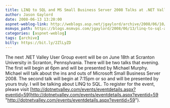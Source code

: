 ```yaml
---
title: LINQ to SQL and MS Small Business Server 2008 Talks at .NET Valley
author: Jason Gaylord
date: 2008-06-13 13:20:00
aspnet-weblog-link: http://weblogs.asp.net/jgaylord/archive/2008/06/10/performance-tip-return-only-necessary-columns-using-linq.aspx
msmvps_path: https://blogs.msmvps.com/jgaylord/2008/06/13/linq-to-sql-and-ms-small-business-server-2008-talks-at-net-valley/
categories: [aspnet-weblog]
tags: [archive]
bitly: https://bit.ly/2ZlLyZD
---
```


The next .NET Valley User Group event will be on June 18th at Scranton University in Scranton, Pennsylvania. There will be two talks that evening. The first will begin at 6pm and will be presented by Michael Murphy. Michael will talk about the ins and outs of Microsoft Small Business Server 2008. The second talk will begin at 7:15pm or so and will be presented by yours truly. I will be talking about LINQ to SQL. To register for the event, please visit [http://dotnetvalley.com/events/eventdetails.aspx?eventid=59]http://dotnetvalley.com/events/eventdetails.aspx?eventid=59 "http://dotnetvalley.com/events/eventdetails.aspx?eventid=59").